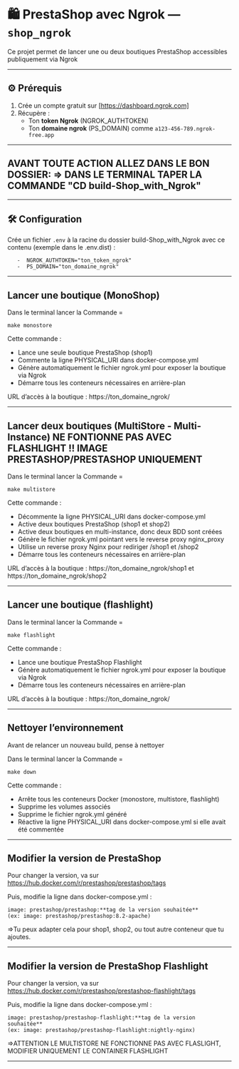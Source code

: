 # 🛍️ PrestaShop avec Ngrok — `shop_ngrok`

Ce projet permet de lancer une ou deux boutiques PrestaShop accessibles publiquement via Ngrok

---

## ⚙️ Prérequis

1. Crée un compte gratuit sur [https://dashboard.ngrok.com]
2. Récupère :
   - Ton **token Ngrok** (NGROK_AUTHTOKEN)
   - Ton **domaine ngrok** (PS_DOMAIN) comme `a123-456-789.ngrok-free.app`

---

##  AVANT TOUTE ACTION ALLEZ DANS LE BON DOSSIER: => DANS LE TERMINAL TAPER LA COMMANDE "CD build-Shop_with_Ngrok"

---

## 🛠️ Configuration

Crée un fichier `.env` à la racine du dossier build-Shop_with_Ngrok avec ce contenu (exemple dans le .env.dist) :
```
   -  NGROK_AUTHTOKEN="ton_token_ngrok"
   -  PS_DOMAIN="ton_domaine_ngrok"

```
---

## Lancer une boutique (MonoShop)

Dans le terminal lancer la Commande = 

```make monostore```
      
Cette commande :
   - Lance une seule boutique PrestaShop (shop1)
   - Commente la ligne PHYSICAL_URI dans docker-compose.yml
   - Génère automatiquement le fichier ngrok.yml pour exposer la boutique via Ngrok
   - Démarre tous les conteneurs nécessaires en arrière-plan

URL d’accès à la boutique : https://ton_domaine_ngrok/

---

## Lancer deux boutiques (MultiStore - Multi-Instance) NE FONTIONNE PAS AVEC FLASHLIGHT !! IMAGE PRESTASHOP/PRESTASHOP UNIQUEMENT

Dans le terminal lancer la Commande = 

```make multistore```

Cette commande :
   - Décommente la ligne PHYSICAL_URI dans docker-compose.yml
   - Active deux boutiques PrestaShop (shop1 et shop2)
   - Active deux boutiques en multi-instance, donc deux BDD sont créées
   - Génère le fichier ngrok.yml pointant vers le reverse proxy nginx_proxy
   - Utilise un reverse proxy Nginx pour rediriger /shop1 et /shop2
   - Démarre tous les conteneurs nécessaires en arrière-plan

URL d’accès à la boutique : https://ton_domaine_ngrok/shop1 et https://ton_domaine_ngrok/shop2

---

## Lancer une boutique (flashlight)

Dans le terminal lancer la Commande = 

```make flashlight```
      
Cette commande :
   - Lance une boutique PrestaShop Flashlight
   - Génère automatiquement le fichier ngrok.yml pour exposer la boutique via Ngrok
   - Démarre tous les conteneurs nécessaires en arrière-plan

URL d’accès à la boutique : https://ton_domaine_ngrok/

---

## Nettoyer l’environnement

Avant de relancer un nouveau build, pense à nettoyer 

Dans le terminal lancer la Commande = 

```make down```

Cette commande :
   - Arrête tous les conteneurs Docker (monostore, multistore, flashlight)
   - Supprime les volumes associés
   - Supprime le fichier ngrok.yml généré
   - Réactive la ligne PHYSICAL_URI dans docker-compose.yml si elle avait été commentée

---

## Modifier la version de PrestaShop

Pour changer la version, va sur https://hub.docker.com/r/prestashop/prestashop/tags

Puis, modifie la ligne dans docker-compose.yml :

```
image: prestashop/prestashop:**tag de la version souhaitée**
(ex: image: prestashop/prestashop:8.2-apache)
``` 

=>Tu peux adapter cela pour shop1, shop2, ou tout autre conteneur que tu ajoutes.

---

## Modifier la version de PrestaShop Flashlight

Pour changer la version, va sur https://hub.docker.com/r/prestashop/prestashop-flashlight/tags

Puis, modifie la ligne dans docker-compose.yml :

```
image: prestashop/prestashop-flashlight:**tag de la version souhaitée**
(ex: image: prestashop/prestashop-flashlight:nightly-nginx)
``` 
=>ATTENTION LE MULTISTORE NE FONCTIONNE PAS AVEC FLASLIGHT, MODIFIER UNIQUEMENT LE CONTAINER FLASHLIGHT

---
